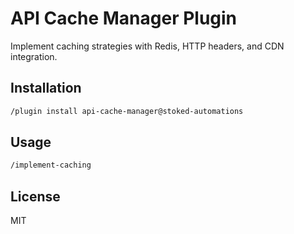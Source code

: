 # API Cache Manager Plugin

Implement caching strategies with Redis, HTTP headers, and CDN integration.

## Installation

```bash
/plugin install api-cache-manager@stoked-automations
```

## Usage

```bash
/implement-caching
```

## License

MIT
